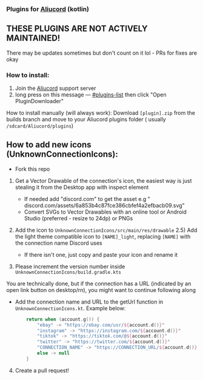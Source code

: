### Plugins for [Aliucord](https://github.com/Aliucord) (kotlin)

## THESE PLUGINS ARE NOT ACTIVELY MAINTAINED!
There may be updates sometimes but don't count on it lol - PRs for fixes are okay


### How to install:

1) Join the [Aliucord](https://discord.gg/EsNDvBaHVU) support server
2) long press on this message — [#plugins-list](https://discord.com/channels/811255666990907402/811275162715553823/958136372928053339)
   then click "Open PluginDownloader"

How to install manually (will always work):
Download `[plugin].zip` from the builds branch and move to your Aliucord plugins folder (
usually `/sdcard/Aliucord/plugins`)

## How to add new icons (UnknownConnectionIcons):

- Fork this repo
1) Get a Vector Drawable of the connection's icon, the easiest way is just stealing it from the
   Desktop app with inspect element
    - If needed add "discord.com" to get the asset e.g "
      discord.com/assets/6a853b4c87fce386cbfef4a2efbacb09.svg"
    - Convert SVGs to Vector Drawables with an online tool or Android Studio (preferred - resize to
      24dp) or PNGs
2) Add the icon to `UnknownConnectionIcons/src/main/res/drawable`
   2.5) Add the light theme compatible icon to `[NAME]_light`, replacing `[NAME]` with the
   connection name Discord uses
    - If there isn't one, just copy and paste your icon and rename it

3) Please increment the version number inside `UnknownConnectionIcons/build.gradle.kts`

You are technically done, but if the connection has a URL (indicated by an open link button on
desktop/rn), you might want to continue following along

- Add the connection name and URL to the getUrl function in `UnknownConnectionIcons.kt`. Example
   below:
    ```kotlin
        return when (account.g()) {
            "ebay" -> "https://ebay.com/usr/${account.d()}"
            "instagram" -> "https://instagram.com/${account.d()}"
            "tiktok" -> "https://tiktok.com/@${account.d()}"
            "twitter" -> "https://twitter.com/${account.d()}"
            "CONNECTION_NAME" -> "https://CONNECTION_URL/${account.d()}"
            else -> null
        }
   ```

4) Create a pull request!
